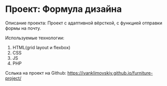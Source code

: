 # Проект: Формула дизайна

Описание проекта:
Проект с адаптивной вёрсткой, с функцией отправки формы на почту.

Используемые технологии:

1. HTML(grid layout и flexbox)
2. CSS
3. JS
4. PHP

Сслыка на проект на Github: https://ivanklimovskiy.github.io/furniture-project/
